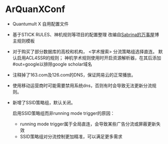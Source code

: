 # ArQuanXConf
- Quantumult X 自用配置文件

- 基于STICK RULES、神机规则等项目的配置整理
  改编自[Sabrina的万事屋](https://merlinblog.xyz/)博主规则模板

- 对于购买了部分数据库的高校和机构， <学术搜索> 分流策略组选择直连。
  默认启用ACL4SSR的规则；
  神机学术规则使用时开启资源解析器，在其后添加 #out=google以排除google scholar域名

- 注释掉了163.com及126.com的DNS，保证网易云的正常播放。

- 使用移动运营商时可能需要禁用系统dns，否则有时会导致无法更新分流规则。

- 新增了SSID策略组，默认关闭。

  启用SSID策略组而非running mode trigger的原因：
  - running mode trigger属于全局直连，会导致某些广告分流或屏蔽更新失效
  - SSID策略组对分流控制更加精准，可以满足更多需求
